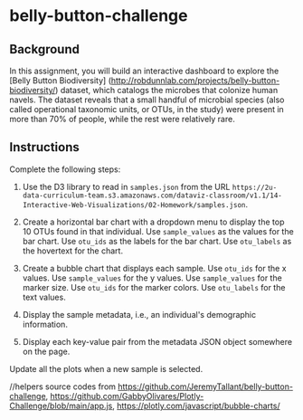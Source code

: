 # belly-button-challenge

## Background
In this assignment, you will build an interactive dashboard to explore the [Belly Button Biodiversity] (http://robdunnlab.com/projects/belly-button-biodiversity/) dataset, which catalogs the microbes that colonize human navels.
The dataset reveals that a small handful of microbial species (also called operational taxonomic units, or OTUs, in the study) were present in more than 70% of people, while the rest were relatively rare.

## Instructions
Complete the following steps:

1. Use the D3 library to read in `samples.json` from the URL `https://2u-data-curriculum-team.s3.amazonaws.com/dataviz-classroom/v1.1/14-Interactive-Web-Visualizations/02-Homework/samples.json`.

2. Create a horizontal bar chart with a dropdown menu to display the top 10 OTUs found in that individual.
  Use `sample_values` as the values for the bar chart.
  Use `otu_ids` as the labels for the bar chart.
  Use `otu_labels` as the hovertext for the chart.

3. Create a bubble chart that displays each sample.
  Use `otu_ids` for the x values.
  Use `sample_values` for the y values.
  Use `sample_values` for the marker size.
  Use `otu_ids` for the marker colors.
  Use `otu_labels` for the text values.
  
4. Display the sample metadata, i.e., an individual's demographic information.

5. Display each key-value pair from the metadata JSON object somewhere on the page.

Update all the plots when a new sample is selected. 

//helpers source codes from https://github.com/JeremyTallant/belly-button-challenge, https://github.com/GabbyOlivares/Plotly-Challenge/blob/main/app.js, https://plotly.com/javascript/bubble-charts/

